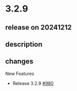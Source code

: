 # 3.2.9

## release on 20241212

## description

## changes

New Features

* Release 3.2.9 <a href="https://github.com/spring-projects/spring-ldap/issues/980" data-hovercard-type="issue" data-hovercard-url="/spring-projects/spring-ldap/issues/980/hovercard">#980</a>


